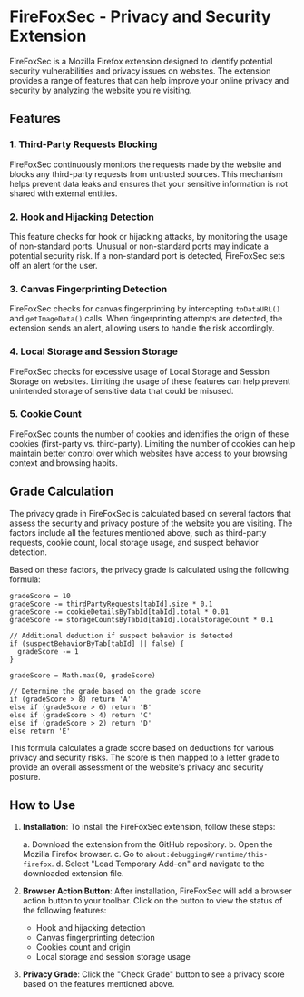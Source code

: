 # FireFoxSec - Privacy and Security Extension

FireFoxSec is a Mozilla Firefox extension designed to identify potential security vulnerabilities and privacy issues on websites. The extension provides a range of features that can help improve your online privacy and security by analyzing the website you're visiting.

## Features

### 1. Third-Party Requests Blocking

FireFoxSec continuously monitors the requests made by the website and blocks any third-party requests from untrusted sources. This mechanism helps prevent data leaks and ensures that your sensitive information is not shared with external entities.

### 2. Hook and Hijacking Detection

This feature checks for hook or hijacking attacks, by monitoring the usage of non-standard ports. Unusual or non-standard ports may indicate a potential security risk. If a non-standard port is detected, FireFoxSec sets off an alert for the user.

### 3. Canvas Fingerprinting Detection

FireFoxSec checks for canvas fingerprinting by intercepting `toDataURL()` and `getImageData()` calls. When fingerprinting attempts are detected, the extension sends an alert, allowing users to handle the risk accordingly.

### 4. Local Storage and Session Storage

FireFoxSec checks for excessive usage of Local Storage and Session Storage on websites. Limiting the usage of these features can help prevent unintended storage of sensitive data that could be misused.

### 5. Cookie Count

FireFoxSec counts the number of cookies and identifies the origin of these cookies (first-party vs. third-party). Limiting the number of cookies can help maintain better control over which websites have access to your browsing context and browsing habits.

## Grade Calculation

The privacy grade in FireFoxSec is calculated based on several factors that assess the security and privacy posture of the website you are visiting. The factors include all the features mentioned above, such as third-party requests, cookie count, local storage usage, and suspect behavior detection.

Based on these factors, the privacy grade is calculated using the following formula:

```plaintext
gradeScore = 10
gradeScore -= thirdPartyRequests[tabId].size * 0.1
gradeScore -= cookieDetailsByTabId[tabId].total * 0.01
gradeScore -= storageCountsByTabId[tabId].localStorageCount * 0.1

// Additional deduction if suspect behavior is detected
if (suspectBehaviorByTab[tabId] || false) {
  gradeScore -= 1
}

gradeScore = Math.max(0, gradeScore)

// Determine the grade based on the grade score
if (gradeScore > 8) return 'A'
else if (gradeScore > 6) return 'B'
else if (gradeScore > 4) return 'C'
else if (gradeScore > 2) return 'D'
else return 'E'
```

This formula calculates a grade score based on deductions for various privacy and security risks. The score is then mapped to a letter grade to provide an overall assessment of the website's privacy and security posture.

## How to Use

1. **Installation**: To install the FireFoxSec extension, follow these steps:

   a. Download the extension from the GitHub repository.
   b. Open the Mozilla Firefox browser.
   c. Go to `about:debugging#/runtime/this-firefox`.
   d. Select "Load Temporary Add-on" and navigate to the downloaded extension file.

2. **Browser Action Button**: After installation, FireFoxSec will add a browser action button to your toolbar. Click on the button to view the status of the following features:
   * Hook and hijacking detection
   * Canvas fingerprinting detection
   * Cookies count and origin
   * Local storage and session storage usage

3. **Privacy Grade**: Click the "Check Grade" button to see a privacy score based on the features mentioned above.